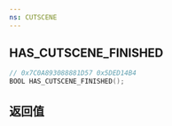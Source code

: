 ```yaml
---
ns: CUTSCENE
---
```

## HAS_CUTSCENE_FINISHED

```c
// 0x7C0A893088881D57 0x5DED14B4
BOOL HAS_CUTSCENE_FINISHED();
```


## 返回值
